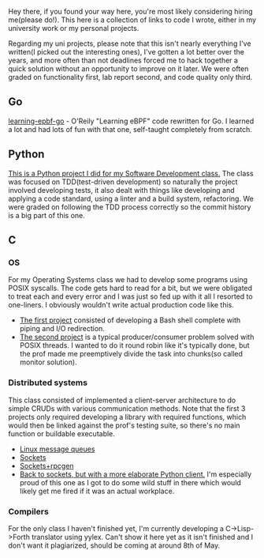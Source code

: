Hey there, if you found your way here, you're most likely considering hiring me(please do!). This here is a collection of links to code I wrote, either in my university work or my personal projects. 

Regarding my uni projects, please note that this isn't nearly everything I've written(I picked out the interesting ones), I've gotten a lot better over the years, and more often than not deadlines forced me to hack together a quick solution without an opportunity to improve on it later. We were often graded on functionality first, lab report second, and code quality only third.

## Go
[learning-epbf-go](https://github.com/viktordoronin/learning-ebpf-go) - O'Reily "Learning eBPF" code rewritten for Go. I learned a lot and had lots of fun with that one, self-taught completely from scratch.
## Python
[This is a Python project I did for my Software Development class.](https://github.com/viktordoronin/python-sd) The class was focused on TDD(test-driven development) so naturally the project involved developing tests, it also dealt with things like developing and applying a code standard, using a linter and a build system, refactoring. We were graded on following the TDD process correctly so the commit history is a big part of this one.
## C
### OS
For my Operating Systems class we had to develop some programs using POSIX syscalls. The code gets hard to read for a bit, but we were obligated to treat each and every error and I was just so fed up with it all I resorted to one-liners. I obviously wouldn't write actual production code like this. 
- [The first project](https://github.com/viktordoronin/os_shell) consisted of developing a Bash shell complete with piping and I/O redirection.
- [The second project](https://github.com/viktordoronin/os_threads) is a typical producer/consumer problem solved with POSIX threads. I wanted to do it round robin like it's typically done, but the prof made me preemptively divide the task into chunks(so called monitor solution).
### Distributed systems
This class consisted of implemented a client-server architecture to do simple CRUDs with various communication methods. Note that the first 3 projects only required developing a library with required functions, which would then be linked against the prof's testing suite, so there's no main function or buildable executable.
- [Linux message queues](https://github.com/viktordoronin/mq)
- [Sockets](https://github.com/viktordoronin/SSDD_EE2)
- [Sockets+rpcgen](https://github.com/viktordoronin/rpcgen)
- [Back to sockets, but with a more elaborate Python client.](https://github.com/viktordoronin/SSDD_PRACTICA) I'm especially proud of this one as I got to do some wild stuff in there which would likely get me fired if it was an actual workplace.
### Compilers
For the only class I haven't finished yet, I'm currently developing a C->Lisp->Forth translator using yylex. Can't show it here yet as it isn't finished and I don't want it plagiarized, should be coming at around 8th of May.
